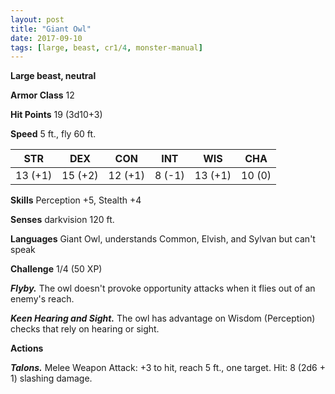 ```yaml
---
layout: post
title: "Giant Owl"
date: 2017-09-10
tags: [large, beast, cr1/4, monster-manual]
---
```


**Large beast, neutral**

**Armor Class** 12

**Hit Points** 19 (3d10+3)

**Speed** 5 ft., fly 60 ft.

|   STR   |   DEX   |   CON   |   INT   |   WIS   |   CHA   |
|:-----:|:-----:|:-----:|:-----:|:-----:|:-----:|
| 13 (+1) | 15 (+2) | 12 (+1) | 8 (-1) | 13 (+1) | 10 (0) |

**Skills** Perception +5, Stealth +4

**Senses** darkvision 120 ft.

**Languages** Giant Owl, understands Common, Elvish, and Sylvan but can't speak

**Challenge** 1/4 (50 XP)

***Flyby.*** The owl doesn't provoke opportunity attacks when it flies out of an enemy's reach.

***Keen Hearing and Sight.*** The owl has advantage on Wisdom (Perception) checks that rely on hearing or sight.

**Actions**

***Talons.*** Melee Weapon Attack: +3 to hit, reach 5 ft., one target. Hit: 8 (2d6 + 1) slashing damage.

